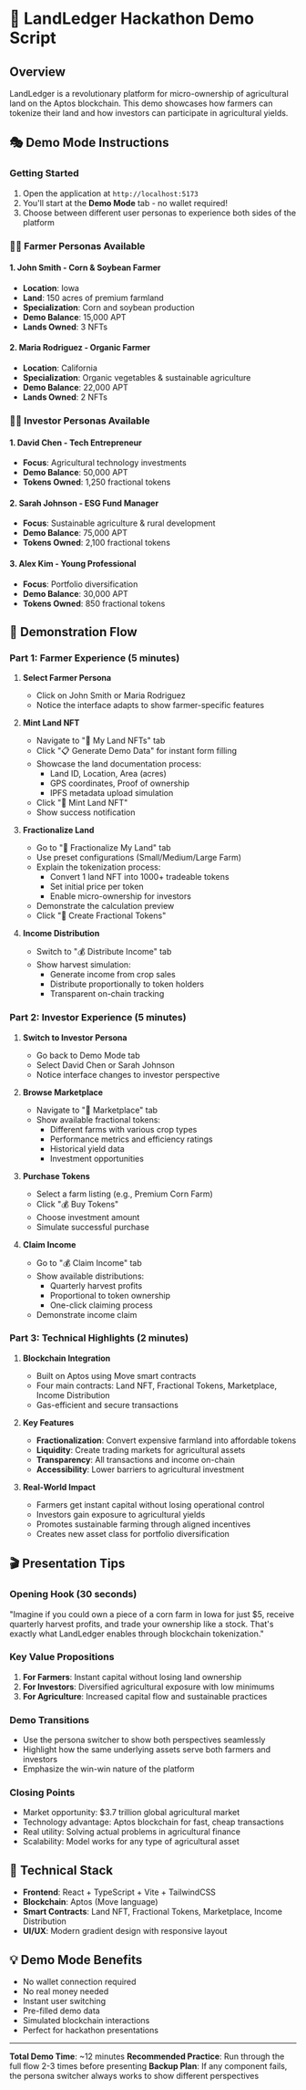 # 🌾 LandLedger Hackathon Demo Script

## Overview
LandLedger is a revolutionary platform for micro-ownership of agricultural land on the Aptos blockchain. This demo showcases how farmers can tokenize their land and how investors can participate in agricultural yields.

## 🎭 Demo Mode Instructions

### Getting Started
1. Open the application at `http://localhost:5173`
2. You'll start at the **Demo Mode** tab - no wallet required!
3. Choose between different user personas to experience both sides of the platform

### 👨‍🌾 Farmer Personas Available

#### 1. John Smith - Corn & Soybean Farmer
- **Location**: Iowa 
- **Land**: 150 acres of premium farmland
- **Specialization**: Corn and soybean production
- **Demo Balance**: 15,000 APT
- **Lands Owned**: 3 NFTs

#### 2. Maria Rodriguez - Organic Farmer  
- **Location**: California
- **Specialization**: Organic vegetables & sustainable agriculture
- **Demo Balance**: 22,000 APT
- **Lands Owned**: 2 NFTs

### 👨‍💼 Investor Personas Available

#### 1. David Chen - Tech Entrepreneur
- **Focus**: Agricultural technology investments
- **Demo Balance**: 50,000 APT
- **Tokens Owned**: 1,250 fractional tokens

#### 2. Sarah Johnson - ESG Fund Manager
- **Focus**: Sustainable agriculture & rural development
- **Demo Balance**: 75,000 APT  
- **Tokens Owned**: 2,100 fractional tokens

#### 3. Alex Kim - Young Professional
- **Focus**: Portfolio diversification
- **Demo Balance**: 30,000 APT
- **Tokens Owned**: 850 fractional tokens

## 🎯 Demonstration Flow

### Part 1: Farmer Experience (5 minutes)

1. **Select Farmer Persona**
   - Click on John Smith or Maria Rodriguez
   - Notice the interface adapts to show farmer-specific features

2. **Mint Land NFT**
   - Navigate to "🌾 My Land NFTs" tab
   - Click "📋 Generate Demo Data" for instant form filling
   - Showcase the land documentation process:
     - Land ID, Location, Area (acres)
     - GPS coordinates, Proof of ownership
     - IPFS metadata upload simulation
   - Click "🌾 Mint Land NFT" 
   - Show success notification

3. **Fractionalize Land**
   - Go to "🔀 Fractionalize My Land" tab
   - Use preset configurations (Small/Medium/Large Farm)
   - Explain the tokenization process:
     - Convert 1 land NFT into 1000+ tradeable tokens
     - Set initial price per token
     - Enable micro-ownership for investors
   - Demonstrate the calculation preview
   - Click "🔀 Create Fractional Tokens"

4. **Income Distribution**
   - Switch to "💰 Distribute Income" tab
   - Show harvest simulation:
     - Generate income from crop sales
     - Distribute proportionally to token holders
     - Transparent on-chain tracking

### Part 2: Investor Experience (5 minutes)

1. **Switch to Investor Persona**
   - Go back to Demo Mode tab
   - Select David Chen or Sarah Johnson
   - Notice interface changes to investor perspective

2. **Browse Marketplace**
   - Navigate to "🏪 Marketplace" tab
   - Show available fractional tokens:
     - Different farms with various crop types
     - Performance metrics and efficiency ratings
     - Historical yield data
     - Investment opportunities

3. **Purchase Tokens**
   - Select a farm listing (e.g., Premium Corn Farm)
   - Click "💰 Buy Tokens"
   - Choose investment amount
   - Simulate successful purchase

4. **Claim Income**
   - Go to "💰 Claim Income" tab
   - Show available distributions:
     - Quarterly harvest profits
     - Proportional to token ownership
     - One-click claiming process
   - Demonstrate income claim

### Part 3: Technical Highlights (2 minutes)

1. **Blockchain Integration**
   - Built on Aptos using Move smart contracts
   - Four main contracts: Land NFT, Fractional Tokens, Marketplace, Income Distribution
   - Gas-efficient and secure transactions

2. **Key Features**
   - **Fractionalization**: Convert expensive farmland into affordable tokens
   - **Liquidity**: Create trading markets for agricultural assets  
   - **Transparency**: All transactions and income on-chain
   - **Accessibility**: Lower barriers to agricultural investment

3. **Real-World Impact**
   - Farmers get instant capital without losing operational control
   - Investors gain exposure to agricultural yields
   - Promotes sustainable farming through aligned incentives
   - Creates new asset class for portfolio diversification

## 🎬 Presentation Tips

### Opening Hook (30 seconds)
"Imagine if you could own a piece of a corn farm in Iowa for just $5, receive quarterly harvest profits, and trade your ownership like a stock. That's exactly what LandLedger enables through blockchain tokenization."

### Key Value Propositions
1. **For Farmers**: Instant capital without losing land ownership
2. **For Investors**: Diversified agricultural exposure with low minimums  
3. **For Agriculture**: Increased capital flow and sustainable practices

### Demo Transitions
- Use the persona switcher to show both perspectives seamlessly
- Highlight how the same underlying assets serve both farmers and investors
- Emphasize the win-win nature of the platform

### Closing Points
- Market opportunity: $3.7 trillion global agricultural market
- Technology advantage: Aptos blockchain for fast, cheap transactions
- Real utility: Solving actual problems in agricultural finance
- Scalability: Model works for any type of agricultural asset

## 🚀 Technical Stack
- **Frontend**: React + TypeScript + Vite + TailwindCSS
- **Blockchain**: Aptos (Move language)
- **Smart Contracts**: Land NFT, Fractional Tokens, Marketplace, Income Distribution
- **UI/UX**: Modern gradient design with responsive layout

## 💡 Demo Mode Benefits
- No wallet connection required
- No real money needed
- Instant user switching
- Pre-filled demo data
- Simulated blockchain interactions
- Perfect for hackathon presentations

---

**Total Demo Time**: ~12 minutes
**Recommended Practice**: Run through the full flow 2-3 times before presenting
**Backup Plan**: If any component fails, the persona switcher always works to show different perspectives
